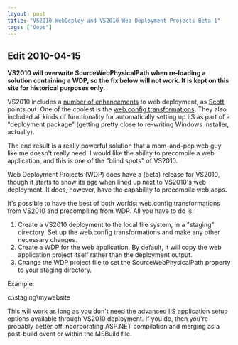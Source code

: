 ```yaml
---
layout: post
title: "VS2010 WebDeploy and VS2010 Web Deployment Projects Beta 1"
tags: ["Oops"]
---
```

## Edit 2010-04-15



**VS2010 will overwrite SourceWebPhysicalPath when re-loading a solution containing a WDP, so the fix below will not work. It is kept on this site for historical purposes only.**





VS2010 includes a [number of enhancements](http://live.visitmix.com/MIX10/Sessions/FT14) to web deployment, as [Scott](http://www.hanselman.com/blog/) points out. One of the coolest is the [web.config transformations](http://msdn.microsoft.com/en-us/library/dd465326(VS.100).aspx). They also included all kinds of functionality for automatically setting up IIS as part of a "deployment package" (getting pretty close to re-writing Windows Installer, actually).





The end result is a really powerful solution that a mom-and-pop web guy like me doesn't really need. I would like the ability to precompile a web application, and this is one of the "blind spots" of VS2010.





Web Deployment Projects (WDP) does have a (beta) release for VS2010, though it starts to show its age when lined up next to VS2010's web deployment. It does, however, have the capability to precompile web apps.





It's possible to have the best of both worlds: web.config transformations from VS2010 and precompiling from WDP. All you have to do is:




1. Create a VS2010 deployment to the local file system, in a "staging" directory. Set up the web.config transformations and make any other necessary changes.
1. Create a WDP for the web application. By default, it will copy the web application project itself rather than the deployment output.
1. Change the WDP project file to set the SourceWebPhysicalPath property to your staging directory.




Example:




<SourceWebPhysicalPath>c:\staging\mywebsite</SourceWebPhysicalPath>




This will work as long as you don't need the advanced IIS application setup options available through VS2010 deployment. If you do, then you're probably better off incorporating ASP.NET compilation and merging as a post-build event or within the MSBuild file.

